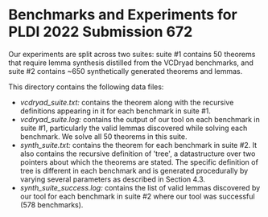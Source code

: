# Benchmarks and Experiments for PLDI 2022 Submission 672

Our experiments are split across two suites: suite \#1 contains 50 theorems that require lemma synthesis distilled from the VCDryad benchmarks, and suite \#2 contains \~650 synthetically generated theorems and lemmas.

This directory contains the following data files:
- *vcdryad_suite.txt:* contains the theorem along with the recursive definitions appearing in it for each benchmark in suite \#1.
- *vcdryad_suite.log:* contains the output of our tool on each benchmark in suite \#1, particularly the valid lemmas discovered while solving each benchmark. We solve all 50 theorems in this suite.
- *synth_suite.txt:* contains the theorem for each benchmark in suite \#2. It also contains the recursive definition of 'tree', a datastructure over two pointers about which the theorems are stated. The specific definition of tree is different in each benchmark and is generated procedurally by varying several parameters as described in Section 4.3.
- *synth\_suite_success.log:* contains the list of valid lemmas discovered by our tool for each benchmark in suite \#2 where our tool was successful (578 benchmarks).
